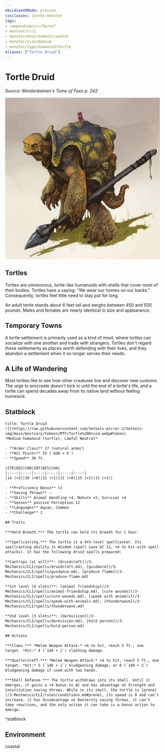 ```yaml
---
obsidianUIMode: preview
cssclasses: json5e-monster
tags:
- compendium/src/5e/mtf
- monster/cr/2
- monster/environment/coastal
- monster/size/medium
- monster/type/humanoid/tortle
aliases: ["Tortle Druid"]
---
```

# Tortle Druid
*Source: Mordenkainen's Tome of Foes p. 242*  

![](https://raw.githubusercontent.com/5etools-mirror-2/5etools-img/main/bestiary/MTF/Tortle.webp#right)  
## Tortles

Tortles are omnivorous, turtle-like humanoids with shells that cover most of their bodies. Tortles have a saying: "We wear our homes on our backs." Consequently, tortles feel little need to stay put for long.

An adult tortle stands about 6 feet tall and weighs between 450 and 500 pounds. Males and females are nearly identical in size and appearance.

## Temporary Towns

A tortle settlement is primarily used as a kind of moot, where tortles can socialize with one another and trade with strangers. Tortles don't regard these settlements as places worth defending with their lives, and they abandon a settlement when it no longer serves their needs.

## A Life of Wandering

Most tortles like to see how other creatures live and discover new customs. The urge to procreate doesn't kick in until the end of a tortle's life, and a tortle can spend decades away from its native land without feeling homesick.


## Statblock

```ad-statblock
title: Tortle Druid
![](https://raw.githubusercontent.com/5etools-mirror-2/5etools-img/main/bestiary/tokens/MTF/Tortle%20Druid.webp#token)
*Medium humanoid (tortle), Lawful Neutral*

- **Armor Class** 17 (natural armor)
- **Hit Points** 33 (`6d8 + 6`) 
- **Speed** 30 ft.

|STR|DEX|CON|INT|WIS|CHA|
|:---:|:---:|:---:|:---:|:---:|:---:|
|14 (+2)|10 (+0)|12 (+1)|11 (+0)|15 (+2)|12 (+1)|

- **Proficiency Bonus** +2
- **Saving Throws** ⏤
- **Skills** Animal Handling +4, Nature +2, Survival +4
- **Senses** passive Perception 12
- **Languages** Aquan, Common
- **Challenge** 2

## Traits

***Hold Breath.*** The tortle can hold its breath for 1 hour.

***Spellcasting.*** The tortle is a 4th-level spellcaster. Its spellcasting ability is Wisdom (spell save DC 12, +4 to hit with spell attacks). It has the following druid spells prepared:

**Cantrips (at will)**: [druidcraft](/3-Mechanics/CLI/spells/druidcraft.md), [guidance](/3-Mechanics/CLI/spells/guidance.md), [produce flame](/3-Mechanics/CLI/spells/produce-flame.md)

**1st level (4 slots)**: [animal friendship](/3-Mechanics/CLI/spells/animal-friendship.md), [cure wounds](/3-Mechanics/CLI/spells/cure-wounds.md), [speak with animals](/3-Mechanics/CLI/spells/speak-with-animals.md), [thunderwave](/3-Mechanics/CLI/spells/thunderwave.md)

**2nd level (3 slots)**: [darkvision](/3-Mechanics/CLI/spells/darkvision.md), [hold person](/3-Mechanics/CLI/spells/hold-person.md)

## Actions

***Claws.*** *Melee Weapon Attack:* +4 to hit, reach 5 ft., one target. *Hit:* 4 (`1d4 + 2`) slashing damage.

***Quarterstaff.*** *Melee Weapon Attack:* +4 to hit, reach 5 ft., one target. *Hit:* 5 (`1d6 + 2`) bludgeoning damage, or 6 (`1d8 + 2`) bludgeoning damage if used with two hands.

***Shell Defense.*** The tortle withdraws into its shell. Until it emerges, it gains a +4 bonus to AC and has advantage on Strength and Constitution saving throws. While in its shell, the tortle is [prone](/3-Mechanics/CLI/rules/conditions.md#prone), its speed is 0 and can't increase, it has disadvantage on Dexterity saving throws, it can't take reactions, and the only action it can take is a bonus action to emerge.
```
^statblock

## Environment

coastal